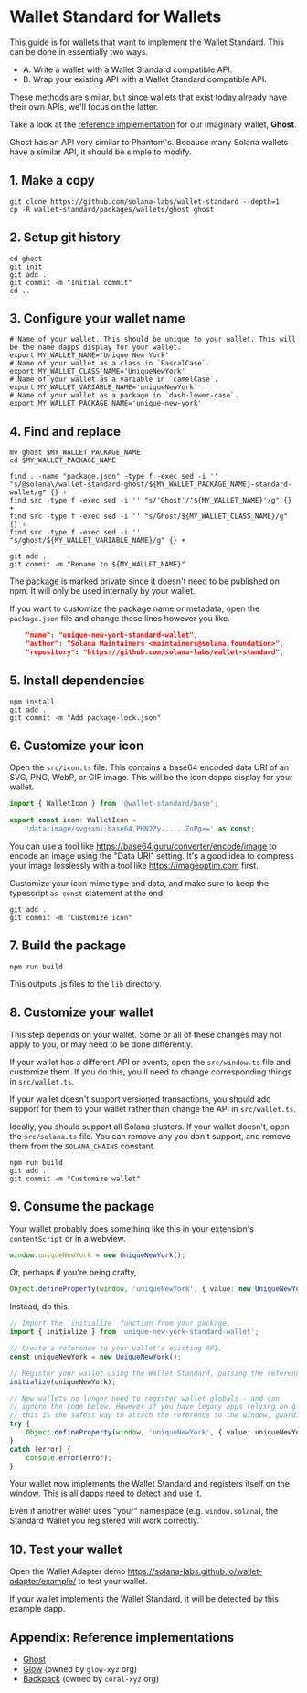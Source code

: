 # Wallet Standard for Wallets

This guide is for wallets that want to implement the Wallet Standard. This can be done in essentially two ways.

- A. Write a wallet with a Wallet Standard compatible API.
- B. Wrap your existing API with a Wallet Standard compatible API.

These methods are similar, but since wallets that exist today already have their own APIs, we'll focus on the latter.

Take a look at the [reference implementation](https://github.com/solana-labs/wallet-standard/tree/master/packages/wallets/ghost) for our imaginary wallet, **Ghost**.

Ghost has an API very similar to Phantom's. Because many Solana wallets have a similar API, it should be simple to modify.

## 1. Make a copy
```shell
git clone https://github.com/solana-labs/wallet-standard --depth=1
cp -R wallet-standard/packages/wallets/ghost ghost
```

## 2. Setup git history
```shell
cd ghost
git init
git add .
git commit -m "Initial commit"
cd ..
```

## 3. Configure your wallet name
```shell
# Name of your wallet. This should be unique to your wallet. This will be the name dapps display for your wallet.
export MY_WALLET_NAME='Unique New York'
# Name of your wallet as a class in `PascalCase`.
export MY_WALLET_CLASS_NAME='UniqueNewYork'
# Name of your wallet as a variable in `camelCase`.
export MY_WALLET_VARIABLE_NAME='uniqueNewYork'
# Name of your wallet as a package in `dash-lower-case`.
export MY_WALLET_PACKAGE_NAME='unique-new-york'
```

## 4. Find and replace
```shell
mv ghost $MY_WALLET_PACKAGE_NAME
cd $MY_WALLET_PACKAGE_NAME

find . -name "package.json" -type f -exec sed -i '' "s/@solana\/wallet-standard-ghost/${MY_WALLET_PACKAGE_NAME}-standard-wallet/g" {} +
find src -type f -exec sed -i '' "s/'Ghost'/'${MY_WALLET_NAME}'/g" {} +
find src -type f -exec sed -i '' "s/Ghost/${MY_WALLET_CLASS_NAME}/g" {} +
find src -type f -exec sed -i '' "s/ghost/${MY_WALLET_VARIABLE_NAME}/g" {} +

git add .
git commit -m "Rename to ${MY_WALLET_NAME}"
```

The package is marked private since it doesn't need to be published on npm. It will only be used internally by your wallet.

If you want to customize the package name or metadata, open the `package.json` file and change these lines however you like.
```json
    "name": "unique-new-york-standard-wallet",
    "author": "Solana Maintainers <maintainers@solana.foundation>",
    "repository": "https://github.com/solana-labs/wallet-standard",
```

## 5. Install dependencies

```shell
npm install
git add .
git commit -m "Add package-lock.json"
```

## 6. Customize your icon

Open the `src/icon.ts` file. This contains a base64 encoded data URI of an SVG, PNG, WebP, or GIF image. This will be the icon dapps display for your wallet.

```ts
import { WalletIcon } from '@wallet-standard/base';

export const icon: WalletIcon =
    'data:image/svg+xml;base64,PHN2Zy......ZnPg==' as const;
```

You can use a tool like https://base64.guru/converter/encode/image to encode an image using the "Data URI" setting. It's a good idea to compress your image losslessly with a tool like https://imageoptim.com first.

Customize your icon mime type and data, and make sure to keep the typescript `as const` statement at the end.

```shell
git add .
git commit -m "Customize icon"
```

## 7. Build the package

```shell
npm run build
```

This outputs .js files to the `lib` directory.

## 8. Customize your wallet

This step depends on your wallet. Some or all of these changes may not apply to you, or may need to be done differently.

If your wallet has a different API or events, open the `src/window.ts` file and customize them. If you do this, you'll need to change corresponding things in `src/wallet.ts`.

If your wallet doesn't support versioned transactions, you should add support for them to your wallet rather than change the API in `src/wallet.ts`.

Ideally, you should support all Solana clusters. If your wallet doesn't, open the `src/solana.ts` file. You can remove any you don't support, and remove them from the `SOLANA_CHAINS` constant.

```shell
npm run build
git add .
git commit -m "Customize wallet"
```

## 9. Consume the package

Your wallet probably does something like this in your extension's `contentScript` or in a webview.
```ts
window.uniqueNewYork = new UniqueNewYork();
```
Or, perhaps if you're being crafty,
```ts
Object.defineProperty(window, 'uniqueNewYork', { value: new UniqueNewYork() });
```

Instead, do this.
```ts
// Import the `initialize` function from your package.
import { initialize } from 'unique-new-york-standard-wallet';

// Create a reference to your wallet's existing API.
const uniqueNewYork = new UniqueNewYork();

// Register your wallet using the Wallet Standard, passing the reference.
initialize(uniqueNewYork);

// New wallets no longer need to register wallet globals - and can 
// ignore the code below. However if you have legacy apps relying on globals, 
// this is the safest way to attach the reference to the window, guarding against errors.
try {
    Object.defineProperty(window, 'uniqueNewYork', { value: uniqueNewYork });
}
catch (error) {
    console.error(error);
}
```

Your wallet now implements the Wallet Standard and registers itself on the window. This is all dapps need to detect and use it.

Even if another wallet uses "your" namespace (e.g. `window.solana`), the Standard Wallet you registered will work correctly.

## 10. Test your wallet

Open the Wallet Adapter demo https://solana-labs.github.io/wallet-adapter/example/ to test your wallet.

If your wallet implements the Wallet Standard, it will be detected by this example dapp.

## Appendix: Reference implementations

- [Ghost](https://github.com/solana-labs/wallet-standard/tree/master/packages/wallets/ghost)
- [Glow](https://github.com/glow-xyz/glow-js/tree/master/packages/wallet-standard) (owned by `glow-xyz` org)
- [Backpack](https://github.com/coral-xyz/backpack/tree/master/packages/wallet-standard) (owned by `coral-xyz` org)
